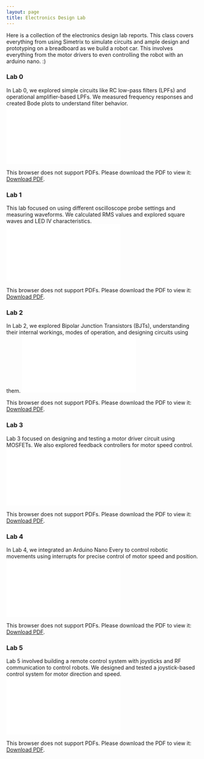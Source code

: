 ```yaml
---
layout: page
title: Electronics Design Lab
---
```

Here is a collection of the electronics design lab reports. This class covers everything from using Simetrix to simulate circuits and ample design and prototyping on a breadboard as we build a robot car. This involves everything from the motor drivers to even controlling the robot with an arduino nano. :)

### Lab 0
In Lab 0, we explored simple circuits like RC low-pass filters (LPFs) and operational amplifier-based LPFs. We measured frequency responses and created Bode plots to understand filter behavior.
<object data="/assets/pdf/edl/ECEN_2270_Lab_0_Report.pdf" type="application/pdf" width="700px" height="700px">
    <embed src="/assets/pdf/edl/ECEN_2270_Lab_0_Report.pdf">
        <p>This browser does not support PDFs. Please download the PDF to view it: <a href="/assets/pdf/edl/ECEN_2270_Lab_0_Report.pdf">Download PDF</a>.</p>
    </embed>
</object>

### Lab 1
This lab focused on using different oscilloscope probe settings and measuring waveforms. We calculated RMS values and explored square waves and LED IV characteristics.
<object data="/assets/pdf/edl/ECEN_2270_Lab_1_Report.pdf" type="application/pdf" width="700px" height="700px">
    <embed src="/assets/pdf/edl/ECEN_2270_Lab_1_Report.pdf">
        <p>This browser does not support PDFs. Please download the PDF to view it: <a href="/assets/pdf/edl/ECEN_2270_Lab_1_Report.pdf">Download PDF</a>.</p>
    </embed>
</object>

### Lab 2
In Lab 2, we explored Bipolar Junction Transistors (BJTs), understanding their internal workings, modes of operation, and designing circuits using them.
<object data="/assets/pdf/edl/ECEN_2270_Lab_2_Report.pdf" type="application/pdf" width="700px" height="700px">
    <embed src="/assets/pdf/edl/ECEN_2270_Lab_2_Report.pdf">
        <p>This browser does not support PDFs. Please download the PDF to view it: <a href="/assets/pdf/edl/ECEN_2270_Lab_2_Report.pdf">Download PDF</a>.</p>
    </embed>
</object>

### Lab 3
Lab 3 focused on designing and testing a motor driver circuit using MOSFETs. We also explored feedback controllers for motor speed control.
<object data="/assets/pdf/edl/ECEN_2270_Lab_3_Report.pdf" type="application/pdf" width="700px" height="700px">
    <embed src="/assets/pdf/edl/ECEN_2270_Lab_3_Report.pdf">
        <p>This browser does not support PDFs. Please download the PDF to view it: <a href="/assets/pdf/edl/ECEN_2270_Lab_3_Report.pdf">Download PDF</a>.</p>
    </embed>
</object>

### Lab 4
In Lab 4, we integrated an Arduino Nano Every to control robotic movements using interrupts for precise control of motor speed and position.
<object data="/assets/pdf/edl/ECEN_2270_Lab_4_Report.pdf" type="application/pdf" width="700px" height="700px">
    <embed src="/assets/pdf/edl/ECEN_2270_Lab_4_Report.pdf">
        <p>This browser does not support PDFs. Please download the PDF to view it: <a href="/assets/pdf/edl/ECEN_2270_Lab_4_Report.pdf">Download PDF</a>.</p>
    </embed>
</object>

### Lab 5
Lab 5 involved building a remote control system with joysticks and RF communication to control robots. We designed and tested a joystick-based control system for motor direction and speed.
<object data="/assets/pdf/edl/ECEN_2270_Lab_5_Report.pdf" type="application/pdf" width="700px" height="700px">
    <embed src="/assets/pdf/edl/ECEN_2270_Lab_5_Report.pdf">
        <p>This browser does not support PDFs. Please download the PDF to view it: <a href="/assets/pdf/edl/ECEN_2270_Lab_5_Report.pdf">Download PDF</a>.</p>
    </embed>
</object>